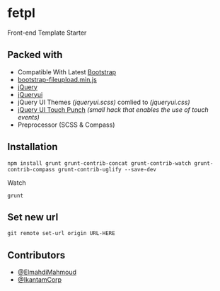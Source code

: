 # fetpl

Front-end Template Starter

## Packed with
- Compatible With Latest [Bootstrap](http://getbootstrap.com/)
- [bootstrap-fileupload.min.js](http://jasny.github.io/bootstrap/javascript/#fileinput)
- [jQuery](http://jquery.com/)
- [jQueryui](http://jqueryui.com/)
- jQuery UI Themes *(jqueryui.scss)* comlied to *(jqueryui.css)*
- [jQuery UI Touch Punch](http://touchpunch.furf.com/) *(small hack that enables the use of touch events)*
- Preprocessor (SCSS & Compass)

## Installation

```
npm install grunt grunt-contrib-concat grunt-contrib-watch grunt-contrib-compass grunt-contrib-uglify --save-dev
```
Watch
```
grunt
```

## Set new url
```
git remote set-url origin URL-HERE
```

## Contributors

- [@ElmahdiMahmoud](https://twitter.com/ElmahdiMahmoud)
- [@IkantamCorp](http://www.ikantam.com/)


